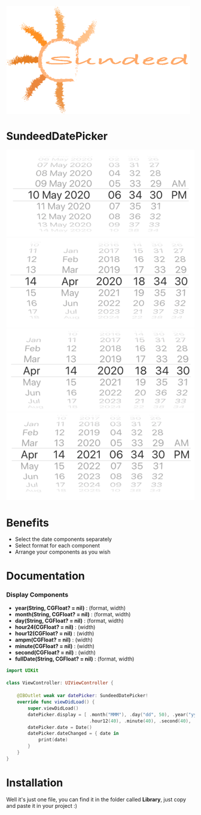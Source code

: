 ![Sundeed](https://raw.githubusercontent.com/noursandid/SundeedDatePicker/master/SundeedLogo.png)

# SundeedDatePicker

![Example1](https://raw.githubusercontent.com/noursandid/SundeedDatePicker/master/screenshots/Example1.png)![Example1](https://raw.githubusercontent.com/noursandid/SundeedDatePicker/master/screenshots/Example2.png)![Example1](https://raw.githubusercontent.com/noursandid/SundeedDatePicker/master/screenshots/Example3.png)![Example1](https://raw.githubusercontent.com/noursandid/SundeedDatePicker/master/screenshots/Example4.png)

# Benefits
- Select the date components separately
- Select format for each component
- Arrange your components as you wish

# Documentation

### Display Components
- **year(String, CGFloat? = nil)** : (format, width)
- **month(String, CGFloat? = nil)** : (format, width)
- **day(String, CGFloat? = nil)** : (format, width)
- **hour24(CGFloat? = nil)** : (width)
- **hour12(CGFloat? = nil)** : (width)
- **ampm(CGFloat? = nil)** : (width)
- **minute(CGFloat? = nil)** : (width)
- **second(CGFloat? = nil)** : (width)
- **fullDate(String, CGFloat? = nil)** : (format, width)

```swift
import UIKit

class ViewController: UIViewController {

    @IBOutlet weak var datePicker: SundeedDatePicker!
    override func viewDidLoad() {
        super.viewDidLoad()
        datePicker.display = [ .month("MMM"), .day("dd", 50), .year("yyyy"),
                               .hour12(40), .minute(40), .second(40), .ampm(50) ]
        datePicker.date = Date()
        datePicker.dateChanged = { date in
            print(date)
        }
    }
}
```
# Installation

Well it's just one file, you can find it in the folder called **Library**, just copy and paste it in your project :)
